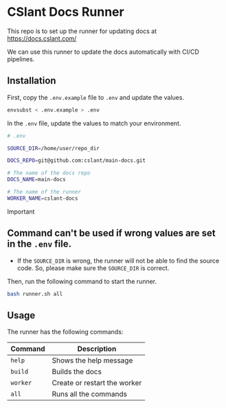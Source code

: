 # CSlant Docs Runner

This repo is to set up the runner for updating docs at https://docs.cslant.com/

We can use this runner to update the docs automatically with CI/CD pipelines.

## Installation

First, copy the `.env.example` file to `.env` and update the values.

```bash
envsubst < .env.example > .env
```

In the `.env` file, update the values to match your environment.

```bash
# .env

SOURCE_DIR=/home/user/repo_dir

DOCS_REPO=git@github.com:cslant/main-docs.git

# The name of the docs repo
DOCS_NAME=main-docs

# The name of the runner
WORKER_NAME=cslant-docs
```

> [!IMPORTANT]
> ## Command can't be used if wrong values are set in the `.env` file.
> * If the `SOURCE_DIR` is wrong, the runner will not be able to find the source code. So, please make sure the `SOURCE_DIR` is correct.

Then, run the following command to start the runner.

```bash
bash runner.sh all
```

## Usage

The runner has the following commands:

| Command  | Description                  |
|----------|------------------------------|
| `help`   | Shows the help message       |
| `build`  | Builds the docs              |
| `worker` | Create or restart the worker |
| `all`    | Runs all the commands        |


